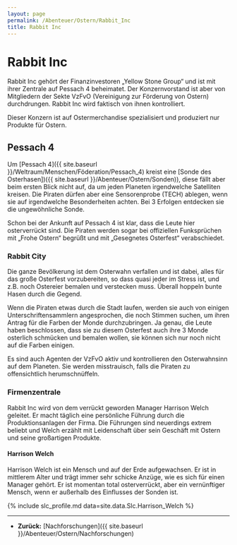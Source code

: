 ```yaml
---
layout: page
permalink: /Abenteuer/Ostern/Rabbit_Inc
title: Rabbit Inc
---
```


# Rabbit Inc

Rabbit Inc gehört der Finanzinvestoren „Yellow Stone Group“ und ist mit ihrer Zentrale auf Pessach 4 beheimatet. Der Konzernvorstand ist aber von Mitgliedern der Sekte VzFvO (Vereinigung zur Förderung von Ostern) durchdrungen. Rabbit Inc wird faktisch von ihnen kontrolliert.

Dieser Konzern ist auf Ostermerchandise spezialisiert und produziert nur Produkte für Ostern.

## Pessach 4

Um [Pessach 4]({{ site.baseurl }}/Weltraum/Menschen/Föderation/Pessach_4) kreist eine [Sonde des Osterhasen])({{ site.baseurl }}/Abenteuer/Ostern/Sonden)), diese fällt aber beim ersten Blick nicht auf, da um jeden Planeten irgendwelche Satelliten kreisen. Die Piraten dürfen aber eine Sensorenprobe (TECH) ablegen, wenn sie auf irgendwelche Besonderheiten achten. Bei 3 Erfolgen entdecken sie die ungewöhnliche Sonde.

Schon bei der Ankunft auf Pessach 4 ist klar, dass die Leute hier osterverrückt sind. Die Piraten werden sogar bei offiziellen Funksprüchen mit „Frohe Ostern“ begrüßt und mit „Gesegnetes Osterfest“ verabschiedet.

### Rabbit City

Die ganze Bevölkerung ist dem Osterwahn verfallen und ist dabei, alles für das große Osterfest vorzubereiten, so dass quasi jeder im Stress ist, und z.B. noch Ostereier bemalen und verstecken muss. Überall hoppeln bunte Hasen durch die Gegend.

Wenn die Piraten etwas durch die Stadt laufen, werden sie auch von einigen Unterschriftensammlern angesprochen, die noch Stimmen suchen, um ihren Antrag für die Farben der Monde durchzubringen. Ja genau, die Leute haben beschlossen, dass sie zu diesem Osterfest auch ihre 3 Monde osterlich schmücken und bemalen wollen, sie können sich nur noch nicht auf die Farben einigen.

Es sind auch Agenten der VzFvO aktiv und kontrollieren den Osterwahnsinn auf dem Planeten. Sie werden misstrauisch, falls die Piraten zu offensichtlich herumschnüffeln.

### Firmenzentrale

Rabbit Inc wird von dem verrückt geworden Manager Harrison Welch geleitet. Er macht täglich eine persönliche Führung durch die Produktionsanlagen der Firma. Die Führungen sind neuerdings extrem beliebt und Welch erzählt mit Leidenschaft über sein Geschäft mit Ostern und seine großartigen Produkte.

#### Harrison Welch

Harrison Welch ist ein Mensch und auf der Erde aufgewachsen. Er ist in mittlerem Alter und trägt immer sehr schicke Anzüge, wie es sich für einen Manager gehört. Er ist momentan total osterverrückt, aber ein vernünftiger Mensch, wenn er außerhalb des Einflusses der Sonden ist.

{% include slc_profile.md data=site.data.Slc.Harrison_Welch %}

***

- **Zurück:** [Nachforschungen]({{ site.baseurl }}/Abenteuer/Ostern/Nachforschungen)
